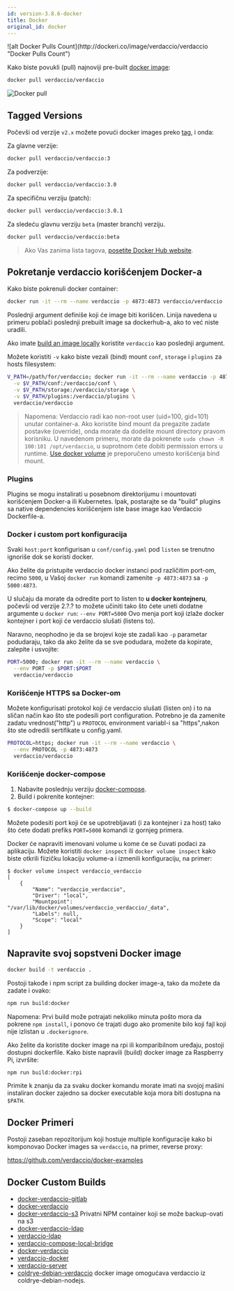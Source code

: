 ```yaml
---
id: version-3.8.6-docker
title: Docker
original_id: docker
---
```

<div class="docker-count">
  ![alt Docker Pulls Count](http://dockeri.co/image/verdaccio/verdaccio "Docker Pulls Count")
</div>

Kako biste povukli (pull) najnoviji pre-built [docker image](https://hub.docker.com/r/verdaccio/verdaccio/):

```bash
docker pull verdaccio/verdaccio
```

![Docker pull](/svg/docker_verdaccio.gif)

## Tagged Versions

Počevši od verzije `v2.x` možete povući docker images preko [tag](https://hub.docker.com/r/verdaccio/verdaccio/tags/), i onda:

Za glavne verzije:

```bash
docker pull verdaccio/verdaccio:3
```

Za podverzije:

```bash
docker pull verdaccio/verdaccio:3.0
```

Za specifičnu verziju (patch):

```bash
docker pull verdaccio/verdaccio:3.0.1
```

Za sledeću glavnu verziju `beta` (master branch) verziju.

```bash
docker pull verdaccio/verdaccio:beta
```

> Ako Vas zanima lista tagova, [posetite Docker Hub website](https://hub.docker.com/r/verdaccio/verdaccio/tags/).

## Pokretanje verdaccio korišćenjem Docker-a

Kako biste pokrenuli docker container:

```bash
docker run -it --rm --name verdaccio -p 4873:4873 verdaccio/verdaccio
```

Poslednji argument definiše koji će image biti korišćen. Linija navedena u primeru poblači poslednji prebuilt image sa dockerhub-a, ako to već niste uradili.

Ako imate [build an image locally](#build-your-own-docker-image) koristite `verdaccio` kao poslednji argument.

Možete koristiti `-v` kako biste vezali (bind) mount `conf`, `storage` i `plugins` za hosts filesystem:

```bash
V_PATH=/path/for/verdaccio; docker run -it --rm --name verdaccio -p 4873:4873 \
  -v $V_PATH/conf:/verdaccio/conf \
  -v $V_PATH/storage:/verdaccio/storage \
  -v $V_PATH/plugins:/verdaccio/plugins \
  verdaccio/verdaccio
```

> Napomena: Verdaccio radi kao non-root user (uid=100, gid=101) unutar container-a. Ako koristite bind mount da pregazite zadate postavke (override), onda morate da dodelite mount directory pravom korisniku. U navedenom primeru, morate da pokrenete `sudo chown -R 100:101 /opt/verdaccio`, u suprotnom ćete dobiti permission errors u runtime. [Use docker volume](https://docs.docker.com/storage/volumes/) je preporučeno umesto korišćenja bind mount.

### Plugins

Plugins se mogu instalirati u posebnom direktorijumu i mountovati korišćenjem Docker-a ili Kubernetes. Ipak, postarajte se da "build" plugins sa native dependencies korišćenjem iste base image kao Verdaccio Dockerfile-a.

### Docker i custom port konfiguracija

Svaki `host:port` konfigurisan u `conf/config.yaml` pod `listen` se trenutno ignoriše dok se koristi docker.

Ako želite da pristupite verdaccio docker instanci pod različitim port-om, recimo `5000`, u Vašoj `docker run` komandi zamenite `-p 4873:4873` sa `-p 5000:4873`.

U slučaju da morate da odredite port to listen to **u docker kontejneru**, počevši od verzije 2.?.? to možete učiniti tako što ćete uneti dodatne argumente u `docker run`: `--env PORT=5000` Ovo menja port koji izlaže docker kontejner i port koji će verdaccio slušati (listens to).

Naravno, neophodno je da se brojevi koje ste zadali kao `-p` parametar podudaraju, tako da ako želite da se sve podudara, možete da kopirate, zalepite i usvojite:

```bash
PORT=5000; docker run -it --rm --name verdaccio \
  --env PORT -p $PORT:$PORT
  verdaccio/verdaccio
```

### Korišćenje HTTPS sa Docker-om

Možete konfigurisati protokol koji će verdaccio slušati (listen on) i to na sličan način kao što ste podesili port configuration. Potrebno je da zamenite zadatu vrednost("http") u `PROTOCOL` environment variabl-i sa "https",nakon što ste odredili sertifikate u config.yaml.

```bash
PROTOCOL=https; docker run -it --rm --name verdaccio \
  --env PROTOCOL -p 4873:4873
  verdaccio/verdaccio
```

### Korišćenje docker-compose

1. Nabavite poslednju verziju [docker-compose](https://github.com/docker/compose).
2. Build i pokrenite kontejner:

```bash
$ docker-compose up --build
```

Možete podesiti port koji će se upotrebljavati (i za kontejner i za host) tako što ćete dodati prefiks `PORT=5000` komandi iz gornjeg primera.

Docker će napraviti imenovani volume u kome će se čuvati podaci za aplikaciju. Možete koristiti `docker inspect` ili `docker volume inspect` kako biste otkrili fiizičku lokaciju volume-a i izmenili konfiguraciju, na primer:

    $ docker volume inspect verdaccio_verdaccio
    [
        {
            "Name": "verdaccio_verdaccio",
            "Driver": "local",
            "Mountpoint": "/var/lib/docker/volumes/verdaccio_verdaccio/_data",
            "Labels": null,
            "Scope": "local"
        }
    ]
    
    

## Napravite svoj sopstveni Docker image

```bash
docker build -t verdaccio .
```

Postoji takođe i npm script za building docker image-a, tako da možete da zadate i ovako:

```bash
npm run build:docker
```

Napomena: Prvi build može potrajati nekoliko minuta pošto mora da pokrene `npm install`, i ponovo će trajati dugo ako promenite bilo koji fajl koji nije izlistan u `.dockerignore`.

Ako želite da koristite docker image na rpi ili komparibilnom uređaju, postoji dostupni dockerfile. Kako biste napravili (build) docker image za Raspberry Pi, izvršite:

```bash
npm run build:docker:rpi
```

Primite k znanju da za svaku docker komandu morate imati na svojoj mašini instaliran docker zajedno sa docker executable koja mora biti dostupna na `$PATH`.

## Docker Primeri

Postoji zaseban repozitorijum koji hostuje multiple konfiguracije kako bi komponovao Docker images sa `verdaccio`, na primer, reverse proxy:

<https://github.com/verdaccio/docker-examples>

## Docker Custom Builds

* [docker-verdaccio-gitlab](https://github.com/snics/docker-verdaccio-gitlab)
* [docker-verdaccio](https://github.com/deployable/docker-verdaccio)
* [docker-verdaccio-s3](https://github.com/asynchrony/docker-verdaccio-s3) Privatni NPM container koji se može backup-ovati na s3
* [docker-verdaccio-ldap](https://github.com/snadn/docker-verdaccio-ldap)
* [verdaccio-ldap](https://github.com/nathantreid/verdaccio-ldap)
* [verdaccio-compose-local-bridge](https://github.com/shingtoli/verdaccio-compose-local-bridge)
* [docker-verdaccio](https://github.com/Global-Solutions/docker-verdaccio)
* [verdaccio-docker](https://github.com/idahobean/verdaccio-docker)
* [verdaccio-server](https://github.com/andru255/verdaccio-server)
* [coldrye-debian-verdaccio](https://github.com/coldrye-docker/coldrye-debian-verdaccio) docker image omogućava verdaccio iz coldrye-debian-nodejs.